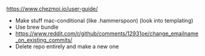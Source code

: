 https://www.chezmoi.io/user-guide/

- Make stuff mac-conditional (like .hammerspoon) (look into templating)
- Use brew bundle
- https://www.reddit.com/r/github/comments/12931oe/change_emailname_on_existing_commits/
- Delete repo entirely and make a new one
